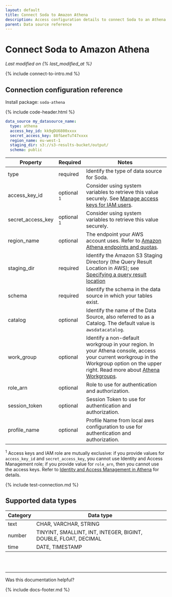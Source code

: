 ```yaml
---
layout: default
title: Connect Soda to Amazon Athena
description: Access configuration details to connect Soda to an Athena data source.
parent: Data source reference
---
```


# Connect Soda to Amazon Athena
<!--Linked to UI, access Shlink-->
*Last modified on {% last_modified_at %}*

{% include connect-to-intro.md %}

## Connection configuration reference
Install package: `soda-athena`

{% include code-header.html %}
```yaml
data_source my_datasource_name:
  type: athena
  access_key_id: kk9gDU6800xxxx
  secret_access_key: 88f&eeTuT47xxxx
  region_name: eu-west-1
  staging_dir: s3://s3-results-bucket/output/
  schema: public
```

| Property          | Required | Notes                                                      |
| ----------------- | -------- | ---------------------------------------------------------- |
| type              | required | Identify the type of data source for Soda.                 |
| access_key_id     | optional <sup>1</sup> | Consider using system variables to retrieve this value securely. See <a href="https://docs.aws.amazon.com/IAM/latest/UserGuide/id_credentials_access-keys.html" target="_blank">Manage access keys for IAM users</a>.|
| secret_access_key | optional <sup>1</sup> | Consider using system variables to retrieve this value securely. |
| region_name       | optional | The endpoint your AWS account uses. Refer to <a href="https://docs.aws.amazon.com/general/latest/gr/athena.html" target="_blank">Amazon Athena endpoints and quotas</a>. |
| staging_dir       | required | Identify the Amazon S3 Staging Directory (the Query Result Location in AWS); see <a href="https://docs.aws.amazon.com/athena/latest/ug/querying.html#query-results-specify-location" target="_blank">Specifying a query result location</a> |
| schema            | required | Identify the schema in the data source in which your tables exist. |
| catalog           | optional | Identify the name of the Data Source, also referred to as a Catalog. The default value is `awsdatacatalog`. |
| work_group        | optional | Identify a non-default workgroup in your region. In your Athena console, access your current workgroup in the Workgroup option on the upper right. Read more about <a href="https://docs.aws.amazon.com/athena/latest/ug/user-created-workgroups.html" target="_blank">Athena Workgroups</a>.
| role_arn          | optional | Role to use for authentication and authorization. |
| session_token     | optional | Session Token to use for authentication and authorization. |
| profile_name      | optional | Profile Name from local aws configuration to use for authentication and authorization. |

<sup>1</sup> Access keys and IAM role are mutually exclusive: if you provide values for `access_key_id` and `secret_access_key`, you cannot use Identity and Access Management role; if you provide value for `role_arn`, then you cannot use the access keys. Refer to [Identity and Access Management in Athena](https://docs.aws.amazon.com/athena/latest/ug/security-iam-athena.html) for details.

{% include test-connection.md %}

## Supported data types

| Category | Data type                                                       |
| -------- | --------------------------------------------------------------- |
| text     | CHAR, VARCHAR, STRING                                           |
| number   | TINYINT, SMALLINT, INT, INTEGER, BIGINT, DOUBLE, FLOAT, DECIMAL |
| time     | DATE, TIMESTAMP                                                 |

<br />
<br />

---

Was this documentation helpful?

<!-- LikeBtn.com BEGIN -->
<span class="likebtn-wrapper" data-theme="tick" data-i18n_like="Yes" data-ef_voting="grow" data-show_dislike_label="true" data-counter_zero_show="true" data-i18n_dislike="No"></span>
<script>(function(d,e,s){if(d.getElementById("likebtn_wjs"))return;a=d.createElement(e);m=d.getElementsByTagName(e)[0];a.async=1;a.id="likebtn_wjs";a.src=s;m.parentNode.insertBefore(a, m)})(document,"script","//w.likebtn.com/js/w/widget.js");</script>
<!-- LikeBtn.com END -->

{% include docs-footer.md %}
